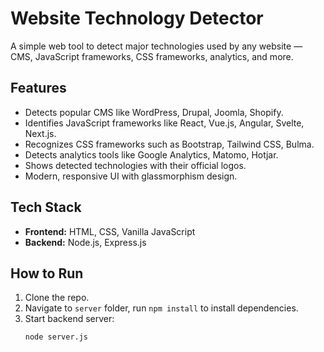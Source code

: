 # Website Technology Detector

A simple web tool to detect major technologies used by any website — CMS, JavaScript frameworks, CSS frameworks, analytics, and more.

## Features

- Detects popular CMS like WordPress, Drupal, Joomla, Shopify.
- Identifies JavaScript frameworks like React, Vue.js, Angular, Svelte, Next.js.
- Recognizes CSS frameworks such as Bootstrap, Tailwind CSS, Bulma.
- Detects analytics tools like Google Analytics, Matomo, Hotjar.
- Shows detected technologies with their official logos.
- Modern, responsive UI with glassmorphism design.

## Tech Stack

- **Frontend:** HTML, CSS, Vanilla JavaScript
- **Backend:** Node.js, Express.js

## How to Run

1. Clone the repo.
2. Navigate to `server` folder, run `npm install` to install dependencies.
3. Start backend server:  
   ```bash
   node server.js
